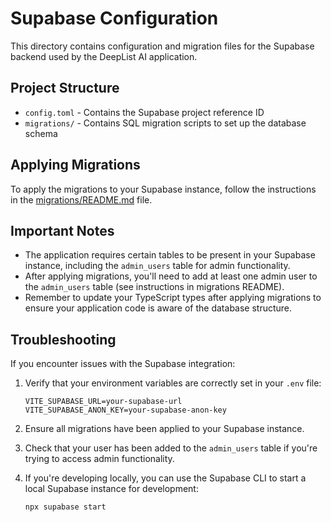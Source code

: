 # Supabase Configuration

This directory contains configuration and migration files for the Supabase backend used by the DeepList AI application.

## Project Structure

- `config.toml` - Contains the Supabase project reference ID
- `migrations/` - Contains SQL migration scripts to set up the database schema

## Applying Migrations

To apply the migrations to your Supabase instance, follow the instructions in the [migrations/README.md](./migrations/README.md) file.

## Important Notes

- The application requires certain tables to be present in your Supabase instance, including the `admin_users` table for admin functionality.
- After applying migrations, you'll need to add at least one admin user to the `admin_users` table (see instructions in migrations README).
- Remember to update your TypeScript types after applying migrations to ensure your application code is aware of the database structure.

## Troubleshooting

If you encounter issues with the Supabase integration:

1. Verify that your environment variables are correctly set in your `.env` file:

   ```
   VITE_SUPABASE_URL=your-supabase-url
   VITE_SUPABASE_ANON_KEY=your-supabase-anon-key
   ```

2. Ensure all migrations have been applied to your Supabase instance.

3. Check that your user has been added to the `admin_users` table if you're trying to access admin functionality.

4. If you're developing locally, you can use the Supabase CLI to start a local Supabase instance for development:
   ```bash
   npx supabase start
   ```
